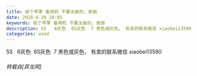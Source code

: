 ```yaml
---
title: 收个苹果 备用机 不要太破的，谢谢
date: 2018-6-30 20:05
keywords: 收个苹果 备用机 不要太破的，谢谢
description: 5S   6灰色  6S灰色  7 黑色或灰色， 有卖的联系微信 xiaobei13590
categories: used
---
```

<td class="t_f" id="postmessage_1467155">

5S   6灰色  6S灰色  7 黑色或灰色， 有卖的联系微信 xiaobei13590</td>
###### 转载自[菲龙网]